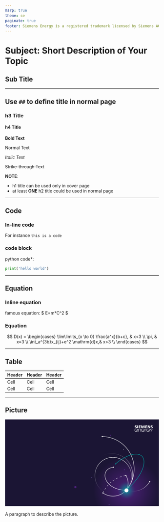 ```yaml
---
marp: true
theme: se
paginate: true
footer: Siemens Energy is a registered trademark licensed by Siemens AG.
---
```


<!-- _class: cover -->

# Subject: Short Description of Your Topic

## Sub Title

<!-- _paginate: false -->

---

## Use ``##`` to define title in normal page

### h3 Title

#### h4 Title

**Bold Text**

Normal Text

*Italic Text*

~~Strike-through Text~~

**NOTE**: 

- h1 title can be used only in cover page
- at least **ONE** h2 title could be used in normal page


---

## Code

### In-line code

For instance `this is a code`

### code block

python code*:

``` python
print('hello world')
```

---

## Equation

### Inline equation

famous equation: $ E=m*C^2 $

### Equation

$$
D(x) = \begin{cases}
\lim\limits_{x \to 0} \frac{a^x}{b+c}, & x<3 \\
\pi, & x=3 \\
\int_a^{3b}x_{ij}+e^2 \mathrm{d}x,& x>3 \\
\end{cases} 
$$

---

## Table

|  Header   | Header  | Header |
|  ----  | ----  |--- |
| Cell  | Cell |Cell|
| Cell  | Cell |Cell|

---

## Picture


![width:400px](./images/se_bg.png)

A paragraph to describe the picture.